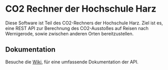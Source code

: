 # CO2 Rechner der Hochschule Harz

Diese Software ist Teil des CO2-Rechners der Hochschule Harz.
Ziel ist es, eine REST API zur Berechnung des CO2-Ausstoßes auf Reisen nach Wernigerode, sowie zwischen anderen Orten bereitzustellen.

## Dokumentation
Besuche die [Wiki](https://github.com/matteoklee/co2_hs-harz/wiki), für eine umfassende Dokumentation der API.
